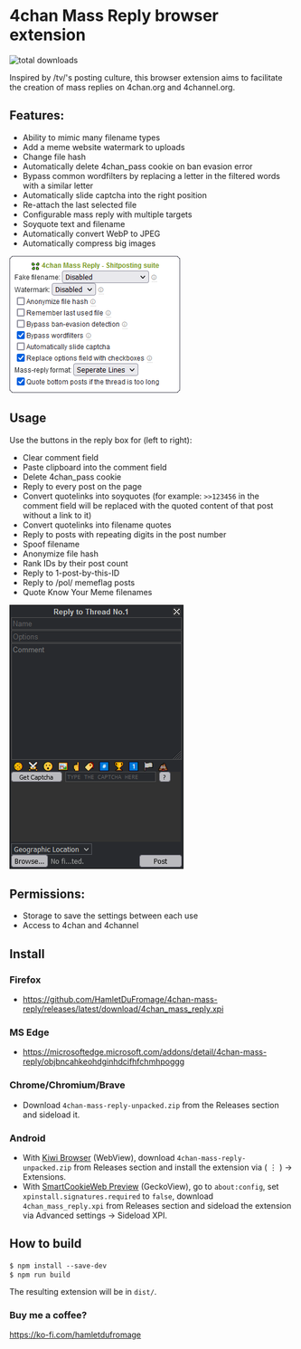# 4chan Mass Reply browser extension
<img alt="total downloads" src="https://img.shields.io/github/downloads/HamletDuFromage/4chan-mass-quote/total">

Inspired by /tv/'s posting culture, this browser extension aims to facilitate the creation of mass replies on 4chan.org and 4channel.org.

## Features:

- Ability to mimic many filename types
- Add a meme website watermark to uploads
- Change file hash
- Automatically delete 4chan_pass cookie on ban evasion error
- Bypass common wordfilters by replacing a letter in the filtered words with a similar letter
- Automatically slide captcha into the right position
- Re-attach the last selected file
- Configurable mass reply with multiple targets
- Soyquote text and filename
- Automatically convert WebP to JPEG
- Automatically compress big images

![popup](screenshots/popup.png)

## Usage
Use the buttons in the reply box for (left to right):
- Clear comment field
- Paste clipboard into the comment field
- Delete 4chan_pass cookie
- Reply to every post on the page
- Convert quotelinks into soyquotes (for example: `>>123456` in the comment field will be replaced with the quoted content of that post without a link to it)
- Convert quotelinks into filename quotes
- Reply to posts with repeating digits in the post number
- Spoof filename
- Anonymize file hash
- Rank IDs by their post count
- Reply to 1-post-by-this-ID
- Reply to /pol/ memeflag posts
- Quote Know Your Meme filenames

![replybox](screenshots/replybox.png)


## Permissions:
- Storage to save the settings between each use
- Access to 4chan and 4channel

## Install
### Firefox
- https://github.com/HamletDuFromage/4chan-mass-reply/releases/latest/download/4chan_mass_reply.xpi

### MS Edge
- https://microsoftedge.microsoft.com/addons/detail/4chan-mass-reply/objbncahkeohdginhdcifhfchmhpoggg

### Chrome/Chromium/Brave
- Download `4chan-mass-reply-unpacked.zip` from the Releases section and sideload it.

### Android
- With [Kiwi Browser](https://kiwibrowser.com/) (WebView), download `4chan-mass-reply-unpacked.zip` from Releases section and install the extension via ( ⋮ ) -> Extensions.
- With [SmartCookieWeb Preview](https://github.com/CookieJarApps/SmartCookieWeb-Preview/releases/latest) (GeckoView), go to `about:config`, set `xpinstall.signatures.required` to `false`, download `
4chan_mass_reply.xpi ` from Releases section and sideload the extension via Advanced settings -> Sideload XPI.

## How to build
```
$ npm install --save-dev
$ npm run build
```
The resulting extension will be in `dist/`.

### Buy me a coffee?
https://ko-fi.com/hamletdufromage
